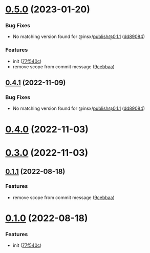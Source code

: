 # [0.5.0](https://github.com/ulivz/publish/compare/77f540cd125766bcb7e16fcce6cabf771c3c0113...v0.5.0) (2023-01-20)


### Bug Fixes

* No matching version found for @insx/publish@0.1.1 ([dd89084](https://github.com/ulivz/publish/commit/dd890847db820b9b16b3cbebfad55083da3a5500))


### Features

* init ([77f540c](https://github.com/ulivz/publish/commit/77f540cd125766bcb7e16fcce6cabf771c3c0113))
* remove scope from commit message ([9cebbaa](https://github.com/ulivz/publish/commit/9cebbaa936d50498542cefafe3e2e16216572ab7))



## [0.4.1](https://github.com/ulivz/publish/compare/v0.4.0...v0.4.1) (2022-11-09)


### Bug Fixes

* No matching version found for @insx/publish@0.1.1 ([dd89084](https://github.com/ulivz/publish/commit/dd890847db820b9b16b3cbebfad55083da3a5500))



# [0.4.0](https://github.com/ulivz/publish/compare/v0.3.0...v0.4.0) (2022-11-03)



# [0.3.0](https://github.com/ulivz/publish/compare/v0.1.1...v0.3.0) (2022-11-03)



## [0.1.1](https://github.com/ulivz/publish/compare/v0.1.0...v0.1.1) (2022-08-18)


### Features

* remove scope from commit message ([9cebbaa](https://github.com/ulivz/publish/commit/9cebbaa936d50498542cefafe3e2e16216572ab7))



# [0.1.0](https://github.com/ulivz/publish/compare/77f540cd125766bcb7e16fcce6cabf771c3c0113...v0.1.0) (2022-08-18)


### Features

* init ([77f540c](https://github.com/ulivz/publish/commit/77f540cd125766bcb7e16fcce6cabf771c3c0113))



